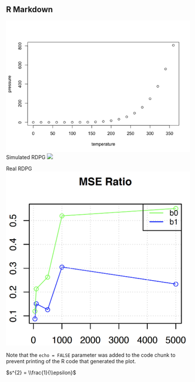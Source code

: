R Markdown
----------


![](RDPG_ME_size_files/figure-markdown_github/pressure-1.png)
Simulated RDPG
![](RDPG_ME_size_files/figure-markdown_github/simlulated_rdpg.png)

Real RDPG
![](RDPG_ME_size_files/figure-markdown_github/real_rdpg.png)



Note that the `echo = FALSE` parameter was added to the code chunk to prevent printing of the R code that generated the plot.

$s^{2} = \\frac{1}{\\epsilon}$

